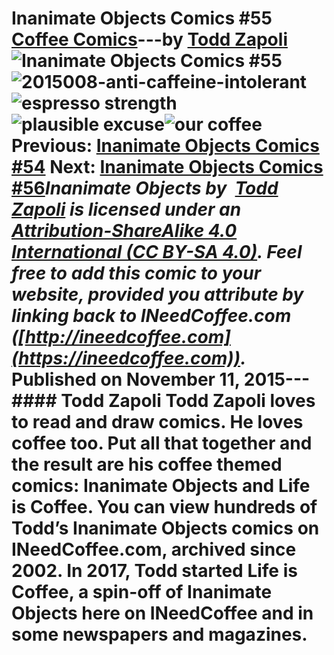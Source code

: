 # Inanimate Objects Comics #55 [Coffee Comics](https://ineedcoffee.com/section/coffee-comics/)---by [Todd Zapoli](https://ineedcoffee.com/by/todd-zapoli/)![Inanimate Objects Comics #55](https://ineedcoffee.com/images/posts/inanimate-objects-comics-55/Inanimate-Objects-Coffee-Comics640x400.jpg)![2015008-anti-caffeine-intolerant](https://ineedcoffee.com/assets/2015008-anti-caffeine-intolerant.TKk4ICZM_23Lh83.webp)![espresso strength](https://ineedcoffee.com/assets/2015007-espresso-strength.sy6ysXMl_Z1VPKaB.webp)![plausible excuse](https://ineedcoffee.com/assets/2015006-concoct-a-plausible-excuse.B7x4Wc0R_Z1pyEf7.webp)![our coffee](https://ineedcoffee.com/assets/2015005-our-coffee.BleYC3X3_Z1Co4NH.webp) Previous: [Inanimate Objects Comics #54](https://ineedcoffee.com/inanimate-objects-comics-54/) Next: [Inanimate Objects Comics #56](https://ineedcoffee.com/inanimate-objects-comics-56/)_Inanimate Objects by  [Todd Zapoli](https://ineedcoffee.com/) is licensed under an  [Attribution-ShareAlike 4.0 International (CC BY-SA 4.0)](https://creativecommons.org/licenses/by-sa/4.0/). Feel free to add this comic to your website, provided you attribute by linking back to INeedCoffee.com ([http://ineedcoffee.com](https://ineedcoffee.com))._ Published on November 11, 2015--- #### Todd Zapoli Todd Zapoli loves to read and draw comics. He loves coffee too. Put all that together and the result are his coffee themed comics: Inanimate Objects and Life is Coffee. You can view hundreds of Todd’s Inanimate Objects comics on INeedCoffee.com, archived since 2002. In 2017, Todd started Life is Coffee, a spin-off of Inanimate Objects here on INeedCoffee and in some newspapers and magazines.